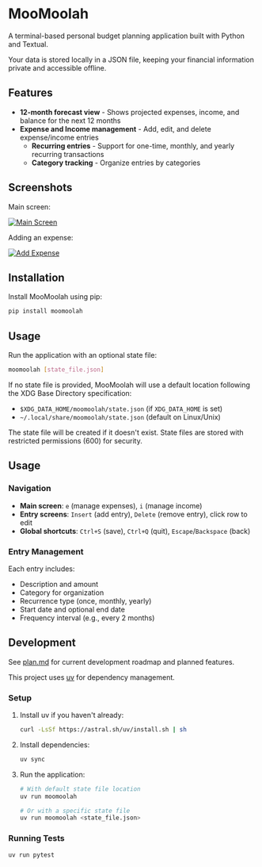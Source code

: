 # MooMoolah

A terminal-based personal budget planning application built with Python and Textual.

Your data is stored locally in a JSON file, keeping your financial information
private and accessible offline.

## Features

- **12-month forecast view** - Shows projected expenses, income, and balance for the next 12 months
- **Expense and Income management** - Add, edit, and delete expense/income entries
    - **Recurring entries** - Support for one-time, monthly, and yearly recurring transactions
    - **Category tracking** - Organize entries by categories

## Screenshots

Main screen:

[![Main Screen](./demo_main_screen.svg)](./demo_main_screen.svg)

Adding an expense:

[![Add Expense](./demo_add_expense.svg)](./demo_add_expense.svg)

## Installation

Install MooMoolah using pip:

```bash
pip install moomoolah
```

## Usage

Run the application with an optional state file:

```bash
moomoolah [state_file.json]
```

If no state file is provided, MooMoolah will use a default location following the XDG Base Directory specification:
- `$XDG_DATA_HOME/moomoolah/state.json` (if `XDG_DATA_HOME` is set)
- `~/.local/share/moomoolah/state.json` (default on Linux/Unix)

The state file will be created if it doesn't exist. State files are stored with restricted permissions (600) for security.

## Usage

### Navigation
- **Main screen**: `e` (manage expenses), `i` (manage income)
- **Entry screens**: `Insert` (add entry), `Delete` (remove entry), click row to edit
- **Global shortcuts**: `Ctrl+S` (save), `Ctrl+Q` (quit), `Escape`/`Backspace` (back)

### Entry Management

Each entry includes:

- Description and amount
- Category for organization
- Recurrence type (once, monthly, yearly)
- Start date and optional end date
- Frequency interval (e.g., every 2 months)

## Development

See [plan.md](plan.md) for current development roadmap and planned features.

This project uses [uv](https://docs.astral.sh/uv/) for dependency management.

### Setup

1. Install uv if you haven't already:
   ```bash
   curl -LsSf https://astral.sh/uv/install.sh | sh
   ```

2. Install dependencies:
   ```bash
   uv sync
   ```

3. Run the application:
   ```bash
   # With default state file location
   uv run moomoolah

   # Or with a specific state file
   uv run moomoolah <state_file.json>
   ```

### Running Tests
```bash
uv run pytest
```
